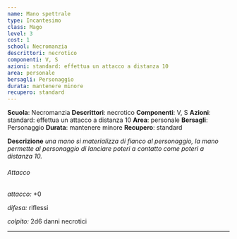 ```yaml
---
name: Mano spettrale
type: Incantesimo
class: Mago
level: 3
cost: 1
school: Necromanzia
descrittori: necrotico
componenti: V, S
azioni: standard: effettua un attacco a distanza 10
area: personale
bersagli: Personaggio
durata: mantenere minore
recupero: standard
---
```

**Scuola**: Necromanzia
**Descrittori**: necrotico
**Componenti**: V, S
**Azioni**: standard: effettua un attacco a distanza 10
**Area**: personale
**Bersagli**: Personaggio
**Durata**: mantenere minore
**Recupero**: standard

**Descrizione**
*una mano si materializza di fianco al personaggio, la mano permette al personaggio di lanciare poteri a contatto come poteri a distanza 10.*

###### Attacco

*attacco:* +0

*difesa:* riflessi

*colpito:* 2d6 danni necrotici

---